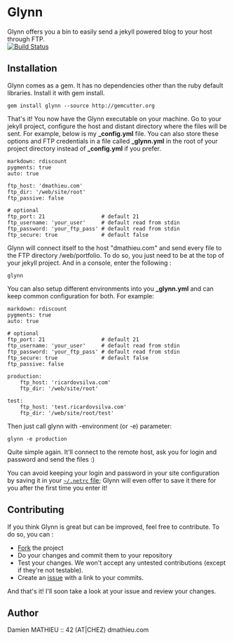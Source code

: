 Glynn
=====

Glynn offers you a bin to easily send a jekyll powered blog to your host through FTP.  
[![Build Status](https://travis-ci.org/dmathieu/glynn.png)](https://travis-ci.org/dmathieu/glynn)

Installation
------------

Glynn comes as a gem. It has no dependencies other than the ruby default libraries.
Install it with gem install.

    gem install glynn --source http://gemcutter.org

That's it! You now have the Glynn executable on your machine.
Go to your jekyll project, configure the host and distant directory where the files will be sent.
For example, below is my **_config.yml** file. You can also store these options and FTP credentials in a file called **_glynn.yml** in the root of your project directory instead of **_config.yml** if you prefer. 

    markdown: rdiscount
    pygments: true
    auto: true

    ftp_host: 'dmathieu.com'
    ftp_dir: '/web/site/root'
    ftp_passive: false

    # optional
    ftp_port: 21                  # default 21
    ftp_username: 'your_user'     # default read from stdin
    ftp_password: 'your_ftp_pass' # default read from stdin
    ftp_secure: true              # default false

Glynn will connect itself to the host "dmathieu.com" and send every file to the FTP directory /web/portfolio.
To do so, you just need to be at the top of your jekyll project. And in a console, enter the following :

    glynn

You can also setup different environments into you **_glynn.yml** and can keep common configuration for both. For example:

    markdown: rdiscount
    pygments: true
    auto: true
    
    # optional
    ftp_port: 21                  # default 21
    ftp_username: 'your_user'     # default read from stdin
    ftp_password: 'your_ftp_pass' # default read from stdin
    ftp_secure: true              # default false
    ftp_passive: false
    
    production:
        ftp_host: 'ricardovsilva.com'
        ftp_dir: '/web/site/root'
        
    test:
        ftp_host: 'test.ricardovsilva.com'
        ftp_dir: '/web/site/root/test'


Then just call glynn with -environment (or -e) parameter:
    
    glynn -e production
    
    
Quite simple again. It'll connect to the remote host, ask you for login and password and send the files :)

You can avoid keeping your login and password in your site configuration by saving it in your [`~/.netrc` file](https://www.gnu.org/software/inetutils/manual/html_node/The-_002enetrc-file.html); Glynn will even offer to save it there for you after the first time you enter it!

Contributing
------------

If you think Glynn is great but can be improved, feel free to contribute.
To do so, you can :

* [Fork](http://help.github.com/forking/) the project
* Do your changes and commit them to your repository
* Test your changes. We won't accept any untested contributions (except if they're not testable).
* Create an [issue](http://github.com/dmathieu/glynn/issues) with a link to your commits.

And that's it! I'll soon take a look at your issue and review your changes.

Author
------------------

Damien MATHIEU :: 42 (AT|CHEZ) dmathieu.com
